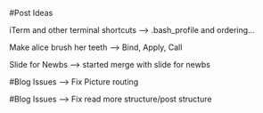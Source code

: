 #Post Ideas

iTerm and other terminal shortcuts --> .bash_profile and ordering...

Make alice brush her teeth --> Bind, Apply, Call

Slide for Newbs --> started merge with slide for newbs

#Blog Issues --> Fix Picture routing
 
#Blog Issues --> Fix read more structure/post structure